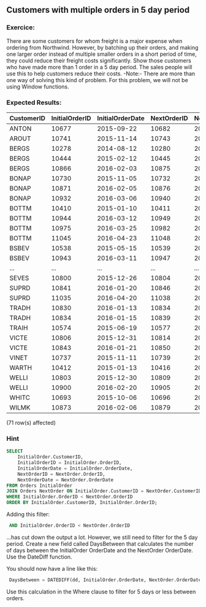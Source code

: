 ## Customers with multiple orders in 5 day period

### Exercice:

There are some customers for whom freight is a major expense when ordering from Northwind.
However, by batching up their orders, and making one larger order instead of multiple smaller orders in a short period of time, they could reduce their freight costs significantly.
Show those customers who have made more than 1 order in a 5 day period. The sales people will use this to help customers reduce their costs.
-Note:- There are more than one way of solving this kind of problem. For this problem, we will not be using Window functions.

### Expected Results:

| CustomerID | InitialOrderID | InitialOrderDate | NextOrderID | NextOrderDate | DaysBetween |
|------------|----------------|------------------|-------------|---------------|-------------|
| ANTON      | 10677          | 2015-09-22       | 10682       | 2015-09-25    | 3           |
| AROUT      | 10741          | 2015-11-14       | 10743       | 2015-11-17    | 3           |
| BERGS      | 10278          | 2014-08-12       | 10280       | 2014-08-14    | 2           |
| BERGS      | 10444          | 2015-02-12       | 10445       | 2015-02-13    | 1           |
| BERGS      | 10866          | 2016-02-03       | 10875       | 2016-02-06    | 3           |
| BONAP      | 10730          | 2015-11-05       | 10732       | 2015-11-06    | 1           |
| BONAP      | 10871          | 2016-02-05       | 10876       | 2016-02-09    | 4           |
| BONAP      | 10932          | 2016-03-06       | 10940       | 2016-03-11    | 5           |
| BOTTM      | 10410          | 2015-01-10       | 10411       | 2015-01-10    | 0           |
| BOTTM      | 10944          | 2016-03-12       | 10949       | 2016-03-13    | 1           |
| BOTTM      | 10975          | 2016-03-25       | 10982       | 2016-03-27    | 2           |
| BOTTM      | 11045          | 2016-04-23       | 11048       | 2016-04-24    | 1           |
| BSBEV      | 10538          | 2015-05-15       | 10539       | 2015-05-16    | 1           |
| BSBEV      | 10943          | 2016-03-11       | 10947       | 2016-03-13    | 2           |
| ...        | ...            | ...              | ...         | ...           | ...         |
| SEVES      | 10800          | 2015-12-26       | 10804       | 2015-12-30    | 4           |
| SUPRD      | 10841          | 2016-01-20       | 10846       | 2016-01-22    | 2           |
| SUPRD      | 11035          | 2016-04-20       | 11038       | 2016-04-21    | 1           |
| TRADH      | 10830          | 2016-01-13       | 10834       | 2016-01-15    | 2           |
| TRADH      | 10834          | 2016-01-15       | 10839       | 2016-01-19    | 4           |
| TRAIH      | 10574          | 2015-06-19       | 10577       | 2015-06-23    | 4           |
| VICTE      | 10806          | 2015-12-31       | 10814       | 2016-01-05    | 5           |
| VICTE      | 10843          | 2016-01-21       | 10850       | 2016-01-23    | 2           |
| VINET      | 10737          | 2015-11-11       | 10739       | 2015-11-12    | 1           |
| WARTH      | 10412          | 2015-01-13       | 10416       | 2015-01-16    | 3           |
| WELLI      | 10803          | 2015-12-30       | 10809       | 2016-01-01    | 2           |
| WELLI      | 10900          | 2016-02-20       | 10905       | 2016-02-24    | 4           |
| WHITC      | 10693          | 2015-10-06       | 10696       | 2015-10-08    | 2           |
| WILMK      | 10873          | 2016-02-06       | 10879       | 2016-02-10    | 4           |

(71 row(s) affected)

### Hint

```sql
SELECT
    InitialOrder.CustomerID,
    InitialOrderID = InitialOrder.OrderID,
    InitialOrderDate = InitialOrder.OrderDate,
    NextOrderID = NextOrder.OrderID,
    NextOrderDate = NextOrder.OrderDate
FROM Orders InitialOrder
JOIN Orders NextOrder ON InitialOrder.CustomerID = NextOrder.CustomerID
WHERE InitialOrder.OrderID < NextOrder.OrderID
ORDER BY InitialOrder.CustomerID, InitialOrder.OrderID;
```
Adding this filter:
```sql
 AND InitialOrder.OrderID < NextOrder.OrderID
```
 …has cut down the output a lot. However, we still need to filter for the 5 day period.
Create a new field called DaysBetween that calculates the number of days between the InitialOrder OrderDate and the NextOrder OrderDate. Use the DateDiff function.

You should now have a line like this:
```sql
 DaysBetween = DATEDIFF(dd, InitialOrder.OrderDate, NextOrder.OrderDate)
 ```
Use this calculation in the Where clause to filter for 5 days or less between orders.
